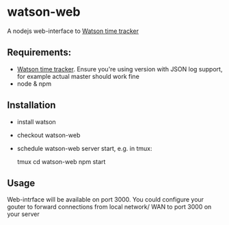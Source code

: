 # watson-web

A nodejs web-interface to [Watson time tracker](https://github.com/TailorDev/Watson/)

## Requirements:

 * [Watson time tracker](https://github.com/TailorDev/Watson/). Ensure you're using version with JSON log support, for example actual master should work fine
 * node & npm

## Installation 

 * install watson
 * checkout watson-web
 * schedule watson-web server start, e.g. in tmux:

    tmux
    cd watson-web
    npm start

## Usage

Web-intrface will be available on port 3000. You could configure your gouter to forward connections from local network/ WAN to port 3000 on your server

